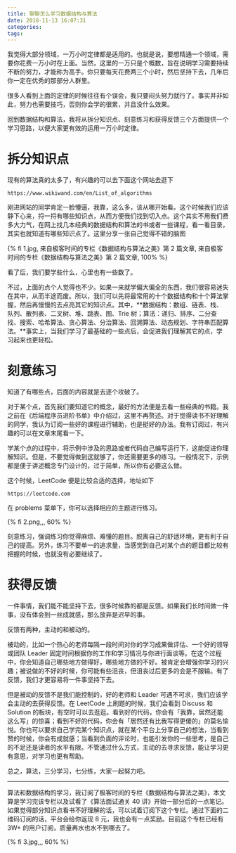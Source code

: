 ```yaml
---
title: 聊聊怎么学习数据结构与算法
date: 2018-11-13 16:07:31
categories:
tags:
---
```


我觉得大部分领域，一万小时定律都是适用的。也就是说，要想精通一个领域，需要你花费一万小时在上面。当然，这里的一万只是个概数，旨在说明学习需要持续不断的努力，才能称为高手。你只要每天花费两三个小时，然后坚持下去，几年后你一定在优秀的那部分人群里。

很多人看到上面的定律的时候往往有个误会，我只要闷头努力就行了。事实并非如此，努力也需要技巧，否则你会学的很累，并且没什么效果。

回到数据结构和算法，我将从拆分知识点、刻意练习和获得反馈三个方面提供一个学习思路，以便大家更有效的运用一万小时定律。

<!-- more -->

# 拆分知识点

现有的算法真的太多了，有兴趣的可以去下面这个网站去逛下

```
https://www.wikiwand.com/en/List_of_algorithms
```

刚进网站的同学肯定一脸懵逼，我靠，这么多，该从哪开始看。这个时候我们应该静下心来，捋一捋有哪些知识点，从而方便我们找到切入点。这个其实不用我们费多大力气，在网上找几本经典的数据结构和算法的书或者一些课程，看一看目录，其实也就知道有哪些知识点了。这里分享一张自己觉得不错的脑图

{% fi 1.jpg, 来自极客时间的专栏《数据结构与算法之美》第 2 篇文章, 来自极客时间的专栏《数据结构与算法之美》第 2 篇文章, 100% %}

看了后，我们要学些什么，心里也有一些数了。

不过，上面的点个人觉得也不少。如果一来就学偏大偏全的东西，我们很容易迷失在其中，从而半途而废。所以，我们可以先将最常用的十个数据结构和十个算法掌握，然后再慢慢的去点亮其它的知识点。其中，**数据结构：数组、链表、栈、队列、散列表、二叉树、堆、跳表、图、Trie 树；算法：递归、排序、二分查找、搜索、哈希算法、贪心算法、分治算法、回溯算法、动态规划、字符串匹配算法。**事实上，当我们学习了最基础的一些点后，会促进我们理解其它的点，学习起来也更轻松。

# 刻意练习

知道了有哪些点，后面的内容就是去逐个攻破了。

对于某个点，首先我们要知道它的概念，最好的方法便是去看一些经典的书籍。我之前在《后端程序员进阶书单》中介绍过，这里不再赘述。对于觉得读书不好理解的同学，我认为订阅一些好的课程进行辅助，也是挺好的办法。我有订阅过，有兴趣的可以在文章末尾看一下。

学某个点的过程中，将示例中涉及的思路或者代码自己编写运行下，这能促进你理解知识。但是，不要觉得做到这就够了，你还需要更多的练习。一般情况下，示例都是便于讲述概念专门设计的，过于简单，所以你有必要这么做。

这个时候，LeetCode 便是比较合适的选择，地址如下

```
https://leetcode.com
```

在 problems 菜单下，你可以选择相应的主题进行练习。

{% fi 2.png,,, 60% %}

刻意练习，强调练习你觉得麻烦、难懂的题目。脱离自己的舒适环境，更有利于自己的提高。另外，练习不要单一的追求量，当感觉到自己对某个点的题目都比较有把握的时候，也就没有必要继续了。

# 获得反馈

一件事情，我们能不能坚持下去，很多时候靠的都是反馈。如果我们长时间做一件事，没有体会到一丝成就感，那么放弃是迟早的事。

反馈有两种，主动的和被动的。

被动的，比如一个热心的老师每隔一段时间对你的学习成果做评估、一个好的领导或团队 Leader 固定时间根据你的工作和学习情况与你进行面谈等。在这个过程中，你会知道自己哪些地方做得好，哪些地方做的不好。被肯定会增强你学习的兴趣；被说做的不好的时候，你可能有些沮丧，但沮丧过后更多的会是不服输。有了反馈，我们才更容易将一件事坚持下去。

但是被动的反馈不是我们能控制的，好的老师和 Leader 可遇不可求，我们应该学会主动的去获得反馈。在 LeetCode 上刷题的时候，我们会看到 Discuss 和 Solution 的板块，有空时可以去逛逛。看到好的代码，你会有「我靠，居然还能这么写」的惊喜；看到不好的代码，你会有「居然还有比我写得更傻的」的莫名愉悦。你也可以要求自己学完某个知识点，就在某个平台上分享自己的想法，当看到赞的时候，你会有成就感；当看到负面的评论时，也能引发你的一些思考，是自己的不足还是读者的水平有限。不管通过什么方式，主动的去寻求反馈，能让学习更有意思，对学习也更有帮助。

总之，算法，三分学习，七分练，大家一起努力吧。

---

算法和数据结构的学习，我订阅了极客时间的专栏《数据结构与算法之美》，本文算是学习完该专栏以及试看了《算法面试通关 40 讲》开始一部分后的一点笔记。如果觉得部分知识点看书不好理解的话，可以试着订阅下这个专栏。通过下面的二维码订阅的话，平台会给你返现 8 元，我也会有一点奖励。目前这个专栏已经有 3W+ 的用户订阅，质量再水也水不到哪去了。

{% fi 3.jpg,,, 60% %}
